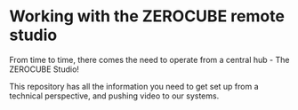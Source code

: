 # Working with the ZEROCUBE remote studio

From time to time, there comes the need to operate from a central hub - The ZEROCUBE Studio!

This repository has all the information you need to get set up from a technical perspective,
and pushing video to our systems.

